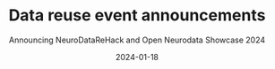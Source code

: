---
title: "Data reuse event announcements"
weight: 5
date: "2024-01-18"
subtitle: "Announcing NeuroDataReHack and Open Neurodata Showcase 2024"
ext_link: "http://eepurl.com/iHM-Hk"
image: "https://neurodatawithoutborders.github.io/nwb_hackathons/HCK21_2024_Janelia_NDRH/images/NDRH2024_banner.png"
tags: announcement, newsletter
---